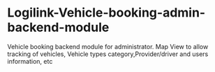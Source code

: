 # Logilink-Vehicle-booking-admin-backend-module
Vehicle booking backend module for administrator.  Map View to allow tracking of vehicles, Vehicle types category,Provider/driver and users information,  etc
